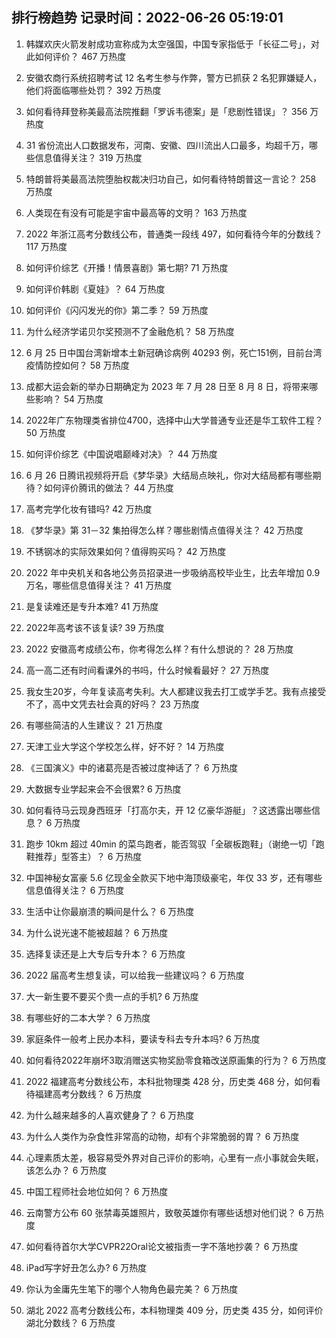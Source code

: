 
## 排行榜趋势 记录时间：2022-06-26 05:19:01
  
  1. 韩媒欢庆火箭发射成功宣称成为太空强国，中国专家指低于「长征二号」，对此如何评价？ 467 万热度
    
  2. 安徽农商行系统招聘考试 12 名考生参与作弊，警方已抓获 2 名犯罪嫌疑人，他们将面临哪些处罚？ 392 万热度
    
  3. 如何看待拜登称美最高法院推翻「罗诉韦德案」是「悲剧性错误」？ 356 万热度
    
  4. 31 省份流出人口数据发布，河南、安徽、四川流出人口最多，均超千万，哪些信息值得关注？ 319 万热度
    
  5. 特朗普将美最高法院堕胎权裁决归功自己，如何看待特朗普这一言论？ 258 万热度
    
  6. 人类现在有没有可能是宇宙中最高等的文明？ 163 万热度
    
  7. 2022 年浙江高考分数线公布，普通类一段线 497，如何看待今年的分数线？ 117 万热度
    
  8. 如何评价综艺《开播！情景喜剧》第七期? 71 万热度
    
  9. 如何评价韩剧《夏娃》？ 64 万热度
    
  10. 如何评价《闪闪发光的你》第二季？ 59 万热度
    
  11. 为什么经济学诺贝尔奖预测不了金融危机？ 58 万热度
    
  12. 6 月 25 日中国台湾新增本土新冠确诊病例 40293 例，死亡151例，目前台湾疫情防控如何？ 58 万热度
    
  13. 成都大运会新的举办日期确定为 2023 年 7 月 28 日至 8 月 8 日，将带来哪些影响？ 54 万热度
    
  14. 2022年广东物理类省排位4700，选择中山大学普通专业还是华工软件工程？ 50 万热度
    
  15. 如何评价综艺《中国说唱巅峰对决》？ 44 万热度
    
  16. 6 月 26 日腾讯视频将开启《梦华录》大结局点映礼，你对大结局都有哪些期待？如何评价腾讯的做法？ 44 万热度
    
  17. 高考完学化妆有错吗? 42 万热度
    
  18. 《梦华录》第 31－32 集拍得怎么样？哪些剧情点值得关注？ 42 万热度
    
  19. 不锈钢冰的实际效果如何？值得购买吗？ 42 万热度
    
  20. 2022 年中央机关和各地公务员招录进一步吸纳高校毕业生，比去年增加 0.9 万名，哪些信息值得关注？ 41 万热度
    
  21. 是复读难还是专升本难? 41 万热度
    
  22. 2022年高考该不该复读? 39 万热度
    
  23. 2022 安徽高考成绩公布，你考得怎么样？有什么想说的？ 28 万热度
    
  24. 高一高二还有时间看课外的书吗，什么时候看最好？ 27 万热度
    
  25. 我女生20岁，今年复读高考失利。大人都建议我去打工或学手艺。我有点接受不了，高中文凭去社会真的好吗？ 23 万热度
    
  26. 有哪些简洁的人生建议？ 21 万热度
    
  27. 天津工业大学这个学校怎么样，好不好？ 14 万热度
    
  28. 《三国演义》中的诸葛亮是否被过度神话了？ 6 万热度
    
  29. 大数据专业学起来会不会很累? 6 万热度
    
  30. 如何看待马云现身西班牙「打高尔夫，开 12 亿豪华游艇」？这透露出哪些信息？ 6 万热度
    
  31. 跑步 10km 超过 40min 的菜鸟跑者，能否驾驭「全碳板跑鞋」（谢绝一切「跑鞋推荐」型答主）？ 6 万热度
    
  32. 中国神秘女富豪 5.6 亿现金全款买下地中海顶级豪宅，年仅 33 岁，还有哪些信息值得关注？ 6 万热度
    
  33. 生活中让你最崩溃的瞬间是什么？ 6 万热度
    
  34. 为什么说光速不能被超越？ 6 万热度
    
  35. 选择复读还是上大专后专升本？ 6 万热度
    
  36. 2022 届高考生想复读，可以给我一些建议吗？ 6 万热度
    
  37. 大一新生要不要买个贵一点的手机? 6 万热度
    
  38. 有哪些好的二本大学？ 6 万热度
    
  39. 家庭条件一般考上民办本科，要读专科去专升本吗? 6 万热度
    
  40. 如何看待2022年崩坏3取消赠送实物奖励零食箱改送原画集的行为？ 6 万热度
    
  41. 2022 福建高考分数线公布，本科批物理类 428 分，历史类 468 分，如何看待福建高考分数线？ 6 万热度
    
  42. 为什么越来越多的人喜欢健身了？ 6 万热度
    
  43. 为什么人类作为杂食性非常高的动物，却有个非常脆弱的胃？ 6 万热度
    
  44. 心理素质太差，极容易受外界对自己评价的影响，心里有一点小事就会失眠，该怎么办？ 6 万热度
    
  45. 中国工程师社会地位如何？ 6 万热度
    
  46. 云南警方公布 60 张禁毒英雄照片，致敬英雄你有哪些话想对他们说？ 6 万热度
    
  47. 如何看待首尔大学CVPR22Oral论文被指责一字不落地抄袭？ 6 万热度
    
  48. iPad写字好丑怎么办? 6 万热度
    
  49. 你认为金庸先生笔下的哪个人物角色最完美？ 6 万热度
    
  50. 湖北 2022 高考分数线公布，本科物理类 409 分，历史类 435 分，如何评价湖北分数线？ 6 万热度
    